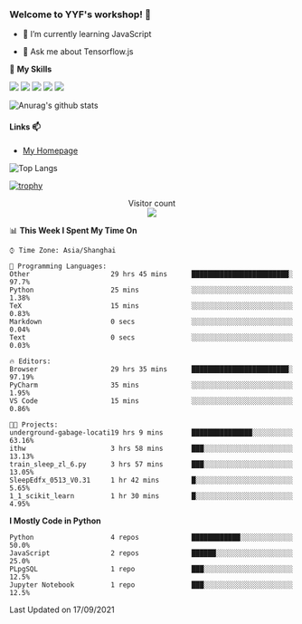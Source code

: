 ### Welcome to YYF's workshop! 👋

<!--
**YifeiYang210/YifeiYang210** is a ✨ _special_ ✨ repository because its `README.md` (this file) appears on your GitHub profile.

Here are some ideas to get you started:

- 🔭 I’m currently working on ...
- 🌱 I’m currently learning ...
- 👯 I’m looking to collaborate on ...
- 🤔 I’m looking for help with ...
- 💬 Ask me about ...
- 📫 How to reach me: ...
- 😄 Pronouns: ...
- ⚡ Fun fact: ...
-->

- 🌱 I’m currently learning JavaScript

- 💬 Ask me about Tensorflow.js

🌟 **My Skills**
<!-- [![](https://img.shields.io/badge/{徽标标题}-{徽标内容}-{徽标颜色}.svg)]({linkUrl}) -->

![](https://img.shields.io/badge/-Python-3f7fbd?logo=Python&logoColor=fff)
![](https://img.shields.io/badge/-DeepLearning-3f7fbd?logo=Pandas&logoColor=fff)
![](https://img.shields.io/badge/-Wechat-3f7fbd?logo=Wechat&logoColor=fff)
![](https://img.shields.io/badge/-C%2B%2B-3f7fbd?logo=C%2B%2B&logoColor=fff)
![](https://img.shields.io/badge/-JavaScript-3f7fbd?logo=JavaScript&logoColor=fff)

![Anurag's github stats](https://github-readme-stats.vercel.app/api?username=YifeiYang210&theme=maroongold)



#### Links 📫

* [My Homepage](https://YifeiYang210.github.io/blog/)

![Top Langs](https://github-readme-stats.vercel.app/api/top-langs/?username=YifeiYang210&hide=roff,c)

[![trophy](https://github-profile-trophy.vercel.app/?username=YifeiYang210&theme=dracula&row=2&column=3)](https://github.com/ryo-ma/github-profile-trophy)

<p align="center"> 
  Visitor count<br>
  <img src="https://profile-counter.glitch.me/YifeiYang210/count.svg" />
</p>

<!--START_SECTION:waka-->
📊 **This Week I Spent My Time On** 

```text
⌚︎ Time Zone: Asia/Shanghai

💬 Programming Languages: 
Other                    29 hrs 45 mins      ████████████████████████░   97.7% 
Python                   25 mins             ░░░░░░░░░░░░░░░░░░░░░░░░░   1.38% 
TeX                      15 mins             ░░░░░░░░░░░░░░░░░░░░░░░░░   0.83% 
Markdown                 0 secs              ░░░░░░░░░░░░░░░░░░░░░░░░░   0.04% 
Text                     0 secs              ░░░░░░░░░░░░░░░░░░░░░░░░░   0.03%

🔥 Editors: 
Browser                  29 hrs 35 mins      ████████████████████████░   97.19% 
PyCharm                  35 mins             ░░░░░░░░░░░░░░░░░░░░░░░░░   1.95% 
VS Code                  15 mins             ░░░░░░░░░░░░░░░░░░░░░░░░░   0.86%

🐱‍💻 Projects: 
underground-gabage-locati19 hrs 9 mins       ███████████████░░░░░░░░░░   63.16% 
ithw                     3 hrs 58 mins       ███░░░░░░░░░░░░░░░░░░░░░░   13.13% 
train_sleep_zl_6.py      3 hrs 57 mins       ███░░░░░░░░░░░░░░░░░░░░░░   13.05% 
SleepEdfx_0513_V0.31     1 hr 42 mins        █░░░░░░░░░░░░░░░░░░░░░░░░   5.65% 
1_1_scikit_learn         1 hr 30 mins        █░░░░░░░░░░░░░░░░░░░░░░░░   4.95%

```

**I Mostly Code in Python** 

```text
Python                   4 repos             ████████████░░░░░░░░░░░░░   50.0% 
JavaScript               2 repos             ██████░░░░░░░░░░░░░░░░░░░   25.0% 
PLpgSQL                  1 repo              ███░░░░░░░░░░░░░░░░░░░░░░   12.5% 
Jupyter Notebook         1 repo              ███░░░░░░░░░░░░░░░░░░░░░░   12.5%

```



 Last Updated on 17/09/2021
<!--END_SECTION:waka-->


